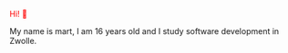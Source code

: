 <p style="color:red"> Hi! 👋</p>

My name is mart, I am 16 years old and I study software development in Zwolle.

